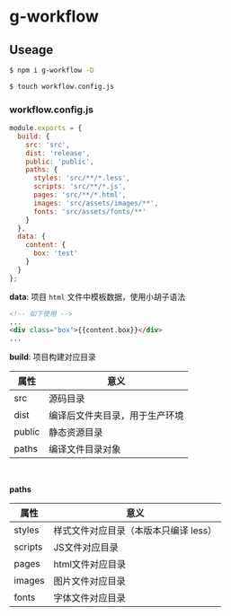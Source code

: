 # g-workflow

## Useage

```bash
$ npm i g-workflow -D

$ touch workflow.config.js
```

### workflow.config.js

```js
module.exports = {
  build: {
    src: 'src',
    dist: 'release',
    public: 'public',
    paths: {
      styles: 'src/**/*.less',
      scripts: 'src/**/*.js',
      pages: 'src/**/*.html',
      images: 'src/assets/images/**',
      fonts: 'src/assets/fonts/**'
    }
  },
  data: {
    content: {
      box: 'test'
    }
  }
};
```

**data**: 项目 `html` 文件中模板数据，使用小胡子语法

```html
<!-- 如下使用 -->
...
<div class="box">{{content.box}}</div>
...
```

**build**: 项目构建对应目录

属性|意义
--|--
src|源码目录
dist|编译后文件夹目录，用于生产环境
public|静态资源目录
paths|编译文件目录对象
<br/>

**paths**

属性|意义
--|--
styles|样式文件对应目录（本版本只编译 less）
scripts|JS文件对应目录
pages|html文件对应目录
images|图片文件对应目录
fonts|字体文件对应目录
